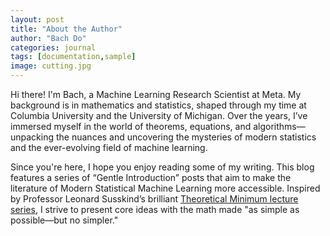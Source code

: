 ```yaml
---
layout: post
title: "About the Author"
author: "Bach Do"
categories: journal
tags: [documentation,sample]
image: cutting.jpg
---
```


Hi there! I'm Bach, a Machine Learning Research Scientist at Meta. My background is in mathematics and statistics, shaped through my time at Columbia University and the University of Michigan. Over the years, I’ve immersed myself in the world of theorems, equations, and algorithms—unpacking the nuances and uncovering the mysteries of modern statistics and the ever-evolving field of machine learning. 

Since you're here, I hope you enjoy reading some of my writing. This blog features a series of “Gentle Introduction” posts that aim to make the literature of Modern Statistical Machine Learning more accessible. Inspired by Professor Leonard Susskind’s brilliant [Theoretical Minimum lecture series](https://theoreticalminimum.com/courses), I strive to present core ideas with the math made "as simple as possible—but no simpler."







